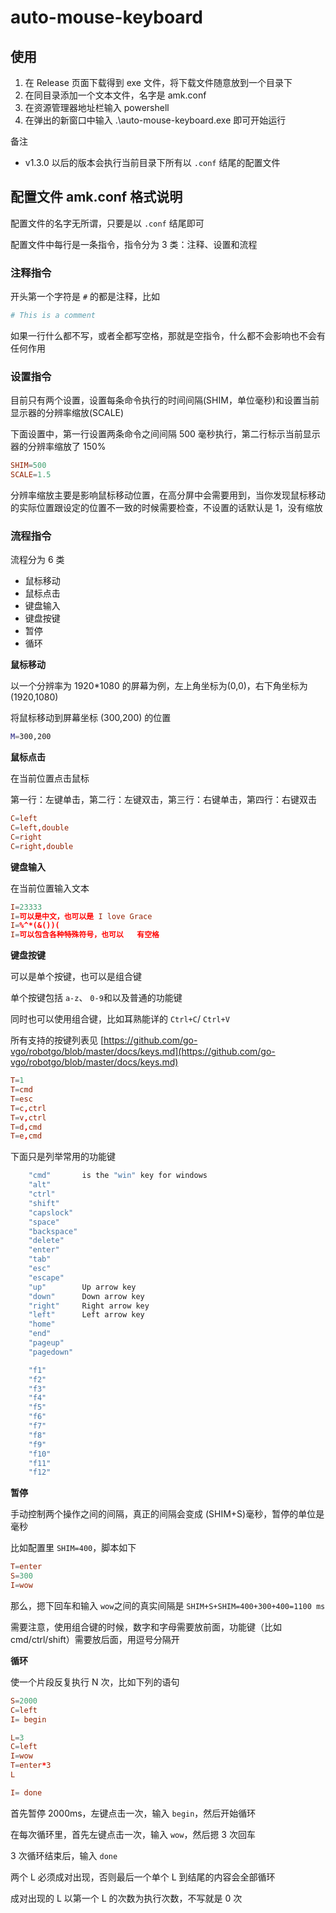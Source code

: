 # auto-mouse-keyboard

## 使用

1. 在 Release 页面下载得到 exe 文件，将下载文件随意放到一个目录下
2. 在同目录添加一个文本文件，名字是 amk.conf
3. 在资源管理器地址栏输入 powershell
4. 在弹出的新窗口中输入 .\auto-mouse-keyboard.exe 即可开始运行

备注

- v1.3.0 以后的版本会执行当前目录下所有以 `.conf` 结尾的配置文件

## 配置文件 amk.conf 格式说明

配置文件的名字无所谓，只要是以 `.conf` 结尾即可

配置文件中每行是一条指令，指令分为 3 类：注释、设置和流程

### 注释指令

开头第一个字符是 `#` 的都是注释，比如

```bash
# This is a comment
```

如果一行什么都不写，或者全都写空格，那就是空指令，什么都不会影响也不会有任何作用

### 设置指令

目前只有两个设置，设置每条命令执行的时间间隔(SHIM，单位毫秒)和设置当前显示器的分辨率缩放(SCALE)

下面设置中，第一行设置两条命令之间间隔 500 毫秒执行，第二行标示当前显示器的分辨率缩放了 150%

```conf
SHIM=500
SCALE=1.5
```

分辨率缩放主要是影响鼠标移动位置，在高分屏中会需要用到，当你发现鼠标移动的实际位置跟设定的位置不一致的时候需要检查，不设置的话默认是 1，没有缩放

### 流程指令

流程分为 6 类

- 鼠标移动
- 鼠标点击
- 键盘输入
- 键盘按键
- 暂停
- 循环

**鼠标移动**

以一个分辨率为 1920\*1080 的屏幕为例，左上角坐标为(0,0)，右下角坐标为(1920,1080)

将鼠标移动到屏幕坐标 (300,200) 的位置

```bash
M=300,200
```

**鼠标点击**

在当前位置点击鼠标

第一行：左键单击，第二行：左键双击，第三行：右键单击，第四行：右键双击

```conf
C=left
C=left,double
C=right
C=right,double
```

**键盘输入**

在当前位置输入文本

```conf
I=23333
I=可以是中文，也可以是 I love Grace
I=%^*(&())(
I=可以包含各种特殊符号，也可以   有空格
```

**键盘按键**

可以是单个按键，也可以是组合键

单个按键包括 `a-z`、 `0-9`和以及普通的功能键

同时也可以使用组合键，比如耳熟能详的 `Ctrl+C`/ `Ctrl+V`

所有支持的按键列表见 [https://github.com/go-vgo/robotgo/blob/master/docs/keys.md](https://github.com/go-vgo/robotgo/blob/master/docs/keys.md)

```conf
T=1
T=cmd
T=esc
T=c,ctrl
T=v,ctrl
T=d,cmd
T=e,cmd
```

下面只是列举常用的功能键

```bash
	"cmd"		is the "win" key for windows
	"alt"
	"ctrl"
	"shift"
	"capslock"
	"space"
	"backspace"
	"delete"
	"enter"
	"tab"
	"esc"
	"escape"
	"up"		Up arrow key
	"down"		Down arrow key
	"right"		Right arrow key
	"left"		Left arrow key
	"home"
	"end"
	"pageup"
	"pagedown"

	"f1"
	"f2"
	"f3"
	"f4"
	"f5"
	"f6"
	"f7"
	"f8"
	"f9"
	"f10"
	"f11"
	"f12"
```

**暂停**

手动控制两个操作之间的间隔，真正的间隔会变成 (SHIM+S)毫秒，暂停的单位是毫秒

比如配置里 `SHIM=400`，脚本如下

```conf
T=enter
S=300
I=wow
```

那么，摁下回车和输入 `wow`之间的真实间隔是 `SHIM+S+SHIM=400+300+400=1100 ms`

需要注意，使用组合键的时候，数字和字母需要放前面，功能键（比如 cmd/ctrl/shift）需要放后面，用逗号分隔开

**循环**

使一个片段反复执行 N 次，比如下列的语句

```conf
S=2000
C=left
I= begin

L=3
C=left
I=wow
T=enter*3
L

I= done
```

首先暂停 2000ms，左键点击一次，输入 `begin`，然后开始循环

在每次循环里，首先左键点击一次，输入 `wow`，然后摁 3 次回车

3 次循环结束后，输入 `done`

两个 L 必须成对出现，否则最后一个单个 L 到结尾的内容会全部循环

成对出现的 L 以第一个 L 的次数为执行次数，不写就是 0 次
